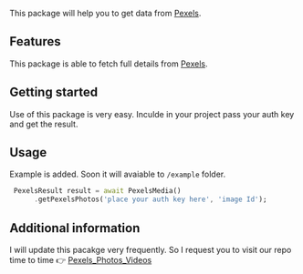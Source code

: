 This package will help you to get data from [Pexels](https://pexels.com). 

## Features

This package is able to fetch full details from [Pexels](https://pexels.com).

## Getting started

Use of this package is very easy. Inculde in your project pass your auth key and get the result.

## Usage

Example is added. Soon it will avaiable
to `/example` folder.

```dart
 PexelsResult result = await PexelsMedia()
      .getPexelsPhotos('place your auth key here', 'image Id');
```

## Additional information

I will update this pacakge very frequently. So I request you to visit our repo time to time 👉 [Pexels_Photos_Videos](https://github.com/tango4567/pexels_photos_videos/)
